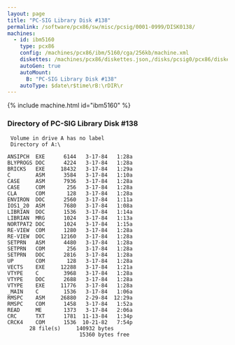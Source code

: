 ```yaml
---
layout: page
title: "PC-SIG Library Disk #138"
permalink: /software/pcx86/sw/misc/pcsig/0001-0999/DISK0138/
machines:
  - id: ibm5160
    type: pcx86
    config: /machines/pcx86/ibm/5160/cga/256kb/machine.xml
    diskettes: /machines/pcx86/diskettes.json,/disks/pcsig0/pcx86/diskettes.json
    autoGen: true
    autoMount:
      B: "PC-SIG Library Disk #138"
    autoType: $date\r$time\rB:\rDIR\r
---
```


{% include machine.html id="ibm5160" %}

### Directory of PC-SIG Library Disk #138

     Volume in drive A has no label
     Directory of A:\

    ANSIPCH  EXE      6144   3-17-84   1:28a
    BLYPROGS DOC      4224   3-17-84   1:28a
    BRICKS   EXE     18432   3-17-84   1:29a
    C        ASM      3584   3-17-84   1:10a
    CASE     ASM      7936   3-17-84   1:28a
    CASE     COM       256   3-17-84   1:28a
    CLA      COM       128   3-17-84   1:28a
    ENVIRON  DOC      2560   3-17-84   1:11a
    IOS1_20  ASM      7680   3-17-84   1:08a
    LIBRIAN  DOC      1536   3-17-84   1:14a
    LIBRIAN  MRG      1024   3-17-84   1:13a
    NORTPAT2 DOC      1024   3-17-84   1:15a
    RE-VIEW  COM      1280   3-17-84   1:28a
    RE-VIEW  DOC     12160   3-17-84   1:28a
    SETPRN   ASM      4480   3-17-84   1:28a
    SETPRN   COM       256   3-17-84   1:28a
    SETPRN   DOC      2816   3-17-84   1:28a
    UP       COM       128   3-17-84   1:28a
    VECTS    EXE     12288   3-17-84   1:21a
    VTYPE    C        3968   3-17-84   1:28a
    VTYPE    DOC      2688   3-17-84   1:28a
    VTYPE    EXE     11776   3-17-84   1:28a
    _MAIN    C        1536   3-17-84   1:06a
    RMSPC    ASM     26880   2-29-84  12:29a
    RMSPC    COM      1458   3-17-84   1:52a
    READ     ME       1373   3-17-84   2:06a
    CRC      TXT      1781  11-13-84   1:34p
    CRCK4    COM      1536  10-21-82   7:54p
           28 file(s)     140932 bytes
                           15360 bytes free
